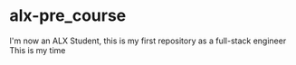 # alx-pre_course

I'm now an ALX Student, this is my first repository as a full-stack engineer
This is my time

